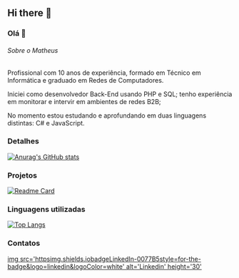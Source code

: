 ## Hi there 👋

### Olá 👋


###### Sobre o Matheus
Profissional com 10 anos de experiência, formado em Técnico em Informática e graduado em Redes de Computadores.

Iniciei como desenvolvedor Back-End usando PHP e SQL; tenho experiência em monitorar e intervir em ambientes de redes B2B; 

No momento estou estudando e aprofundando em duas linguagens distintas: C# e JavaScript.
### Detalhes

[![Anurag's GitHub stats](httpsgithub-readme-stats.vercel.appapiusername=pedrogithub1406&show_icons=true&theme=dark)](httpsgithub.mathheuspimentel-readme-stats)

### Projetos

[![Readme Card](httpsgithub-readme-stats.vercel.appapipinusername=githubjavascriptebac&repo=variavel&theme=dark)](httpsgithub.mathheuspimentel-readme-stats)

### Linguagens utilizadas

[![Top Langs](httpsgithub-readme-stats.vercel.appapitop-langsusername=githubjavascriptebac&layout=compact)](httpsgithub.mathheuspimentel-readme-stats)


### Contatos

[img src='httpsimg.shields.iobadgeLinkedIn-0077B5style=for-the-badge&logo=linkedin&logoColor=white' alt='Linkedin' height='30'](https://www.linkedin.com/in/matheusppimentel/)
<!--
**mathheuspimentel/mathheuspimentel** is a ✨ _special_ ✨ repository because its `README.md` (this file) appears on your GitHub profile.

Here are some ideas to get you started:

- 🔭 I’m currently working on ...
- 🌱 I’m currently learning ...
- 👯 I’m looking to collaborate on ...
- 🤔 I’m looking for help with ...
- 💬 Ask me about ...
- 📫 How to reach me: ...
- 😄 Pronouns: ...
- ⚡ Fun fact: ...
-->
